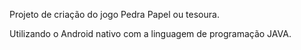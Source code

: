 Projeto de criação do jogo Pedra Papel ou tesoura.

Utilizando o Android nativo com a linguagem de programação JAVA.

